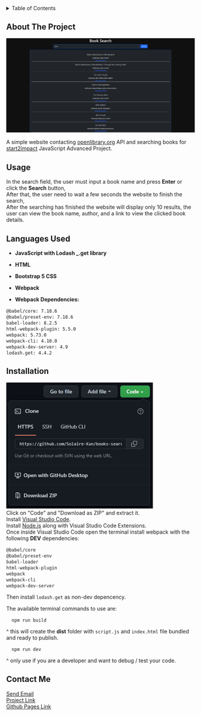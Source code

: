 <!-- TABLE OF CONTENTS -->
<details>
  <summary>Table of Contents</summary>
  <ol>
    <li><a href="#about-the-project">About The Project</a></li>
    <li><a href="#usage">Usage</a></li>
    <li><a href="#languages-used">Languages Used</a></li>
    <li><a href="#installation">Installation</a></li>
    <li><a href="#contact-me">Contact Me</a></li>
  </ol>
</details>


<!-- ABOUT THE PROJECT -->
## About The Project

![preview](/src/img/preview.png)

A simple website contacting [openlibrary.org](https://openlibrary.org) API and searching books for [start2impact](https://www.start2impact.it) JavaScript Advanced Project.

<!-- USAGE -->
## Usage

In the search field, the user must input a book name and press **Enter** or click the **Search** button, <br>
After that, the user need to wait a few seconds the website to finish the search, <br>
After the searching has finished the website will display only 10 results, the user can view the book name, author, and a link to view the clicked book details. 

<!-- LANGUAGES USED -->
## Languages Used

- **JavaScript with Lodash _.get library**
- **HTML**
- **Bootstrap 5 CSS**
- **Webpack**

- **Webpack Dependencies:**
```
@babel/core: 7.18.6
@babel/preset-env: 7.18.6
babel-loader: 8.2.5
html-webpack-plugin: 5.5.0
webpack: 5.73.0
webpack-cli: 4.10.0
webpack-dev-server: 4.9
lodash.get: 4.4.2
```

<!-- Installation -->
## Installation

![installation](/src/img/installation.png) <br>
Click on "Code" and "Download as ZIP" and extract it. <br>
Install [Visual Studio Code](https://code.visualstudio.com). <br>
Install [Node.js](https://nodejs.org/) along with Visual Studio Code Extensions. <br>
Once inside Visual Studio Code open the terminal install webpack with the following **DEV** dependencies:
```
@babel/core
@babel/preset-env
babel-loader
html-webpack-plugin
webpack
webpack-cli
webpack-dev-server
```
Then install ```lodash.get``` as non-dev depencency.

The available terminal commands to use are: <br>
```
  npm run build
```
^ this will create the **dist** folder with ```script.js``` and ```index.html``` file bundled and ready to publish.
```
  npm run dev
```
^ only use if you are a developer and want to debug / test your code.

<!-- CONTACT -->
## Contact Me

[Send Email](mailto:vinciguerrawork03@hotmail.com) <br>
[Project Link](https://github.com/Solaire-Kun/books-search.github.io) <br>
[Github Pages Link](https://solaire-kun.github.io/books-search.github.io/)